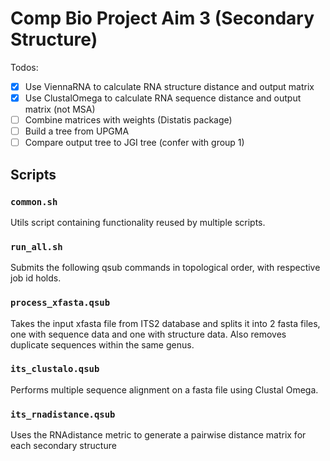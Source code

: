 # Comp Bio Project Aim 3 (Secondary Structure)

Todos:
- [X] Use ViennaRNA to calculate RNA structure distance and output matrix
- [X] Use ClustalOmega to calculate RNA sequence distance and output matrix (not MSA)
- [ ] Combine matrices with weights (Distatis package)
- [ ] Build a tree from UPGMA
- [ ] Compare output tree to JGI tree (confer with group 1)

## Scripts

### `common.sh`
Utils script containing functionality reused by multiple scripts.
### `run_all.sh`
Submits the following qsub commands in topological order, with respective job id holds.
### `process_xfasta.qsub`
Takes the input xfasta file from ITS2 database and splits it into 2 fasta files, one with sequence data and one with structure data. Also removes duplicate sequences within the same genus.
### `its_clustalo.qsub`
Performs multiple sequence alignment on a fasta file using Clustal Omega.
### `its_rnadistance.qsub`
Uses the RNAdistance metric to generate a pairwise distance matrix for each secondary structure
